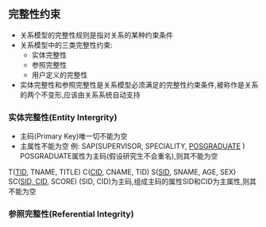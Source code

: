 ## 完整性约束
- 关系模型的完整性规则是指对关系的某种约束条件
- 关系模型中的三类完整性约束:
	- 实体完整性
	- 参照完整性
	- 用户定义的完整性
- 实体完整性和参照完整性是关系模型必须满足的完整性约束条件,被称作是关系的两个不变形,应该由关系系统自动支持
### 实体完整性(Entity Intergrity)
- 主码(Primary Key)唯一切不能为空
- 主属性不能为空
例:
SAP(SUPERVISOR, SPECIALITY,  <u>POSGRADUATE</u> )
POSGRADUATE属性为主码(假设研究生不会重名),则其不能为空

T(<u>TID</u>, TNAME, TITLE)
C(<u>CID</u>, CNAME, TID)
S(<u>SID</u>, SNAME, AGE, SEX)
SC(<u>SID, CID</u>, SCORE)
(SID, CID)为主码,组成主码的属性SID和CID为主属性,则其不能为空

### 参照完整性(Referential Integrity)
